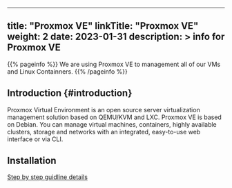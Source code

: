 
---
title: "Proxmox VE"
linkTitle: "Proxmox VE"
weight: 2
date: 2023-01-31
description: >
  info for Proxmox VE
---
{{% pageinfo %}}
We are using Proxmox VE to management all of our VMs and Linux Containners.
{{% /pageinfo %}}

## Introduction {#introduction}

Proxmox Virtual Environment is an open source server virtualization management solution based on QEMU/KVM and LXC. Proxmox VE is based on Debian. You can manage virtual machines, containers, highly available clusters, storage and networks with an integrated, easy-to-use web interface or via CLI.

## Installation
[Step by step guidline details](./Installation.md)



